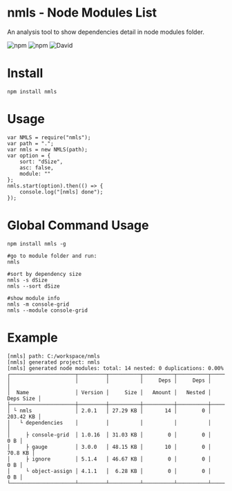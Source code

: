 # nmls - Node Modules List
An analysis tool to show dependencies detail in node modules folder.

![npm](https://img.shields.io/npm/v/nmls.svg)
![npm](https://img.shields.io/npm/dt/nmls.svg)
![David](https://img.shields.io/david/cenfun/nmls.svg)

# Install
```
npm install nmls
```

# Usage
```
var NMLS = require("nmls");
var path = ".";
var nmls = new NMLS(path);
var option = {
    sort: "dSize",
    asc: false,
    module: ""
};
nmls.start(option).then(() => {
    console.log("[nmls] done");
});
```
# Global Command Usage
```
npm install nmls -g

#go to module folder and run:
nmls

#sort by dependency size
nmls -s dSize
nmls --sort dSize

#show module info
nmls -m console-grid
nmls --module console-grid
```
# Example
```
[nmls] path: C:/workspace/nmls
[nmls] generated project: nmls
[nmls] generated node modules: total: 14 nested: 0 duplications: 0.00%
┌─────────────────────┬─────────┬──────────┬──────────┬──────────┬───────────┐
│                     │         │          │     Deps │     Deps │           │
│  Name               │ Version │     Size │   Amount │   Nested │ Deps Size │
├─────────────────────┼─────────┼──────────┼──────────┼──────────┼───────────┤
│ └ nmls              │ 2.0.1   │ 27.29 KB │       14 │        0 │ 203.42 KB │
│   └ dependencies    │         │          │          │          │           │
│     ├ console-grid  │ 1.0.16  │ 31.03 KB │        0 │        0 │       0 B │
│     ├ gauge         │ 3.0.0   │ 48.15 KB │       10 │        0 │   70.8 KB │
│     ├ ignore        │ 5.1.4   │ 46.67 KB │        0 │        0 │       0 B │
│     └ object-assign │ 4.1.1   │  6.28 KB │        0 │        0 │       0 B │
└─────────────────────┴─────────┴──────────┴──────────┴──────────┴───────────┘
```
